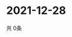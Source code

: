 # 2021-12-28
  共 0条

  <!-- BEGIN -->
  <!-- 最后更新时间Tue Dec 28 2021 11:02:52 GMT+0000 (Coordinated Universal Time) -->
  
  <!-- END -->
  
  
